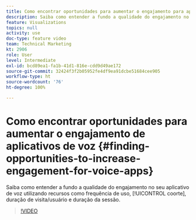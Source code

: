 ```yaml
---
title: Como encontrar oportunidades para aumentar o engajamento para aplicativos de voz
description: Saiba como entender a fundo a qualidade do engajamento no seu aplicativo de voz utilizando recursos como frequência de uso, coorte, duração de visita/usuário e duração da sessão.
feature: Visualizations
topics: null
activity: use
doc-type: feature video
team: Technical Marketing
kt: 2906
role: User
level: Intermediate
exl-id: bcd89ea1-fa1b-41d1-816e-cdd9d49ae172
source-git-commit: 32424f3f2b05952fe4df9ea91dcbe51684cee905
workflow-type: ht
source-wordcount: '76'
ht-degree: 100%

---
```


# Como encontrar oportunidades para aumentar o engajamento de aplicativos de voz {#finding-opportunities-to-increase-engagement-for-voice-apps}

Saiba como entender a fundo a qualidade do engajamento no seu aplicativo de voz utilizando recursos como frequência de uso, [!UICONTROL coorte], duração de visita/usuário e duração da sessão.

>[!VIDEO](https://video.tv.adobe.com/v/27223/?quality=9)
